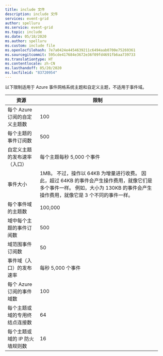 ```yaml
---
title: include 文件
description: include 文件
services: event-grid
author: spelluru
ms.service: event-grid
ms.topic: include
ms.date: 05/18/2020
ms.author: spelluru
ms.custom: include file
ms.openlocfilehash: 7e7a0424e4454639211c6494aab0700e75269361
ms.sourcegitcommit: 595cde417684e3672e36f09fd4691fb6aa739733
ms.translationtype: HT
ms.contentlocale: zh-CN
ms.lasthandoff: 05/20/2020
ms.locfileid: "83720954"
---
```

以下限制适用于 Azure 事件网格系统主题和自定义主题，不适用于事件域。

| 资源 | 限制 |
| --- | --- |
| 每个 Azure 订阅的自定义主题数 | 100 |
| 每个主题的事件订阅数 | 500 |
| 自定义主题的发布速率（入口） | 每个主题每秒 5,000 个事件 |
| 事件大小 | 1MB。 不过，操作以 64KB 为增量进行收费。 因此，超过 64KB 的事件会产生操作费用，就像它们是多个事件一样。 例如，大小为 130KB 的事件会产生操作费用，就像它是 3 个不同的事件一样。  |
| 每个事件域的主题数 | 100,000 |
| 域中每个主题的事件订阅数 | 500 |
| 域范围事件订阅数 | 50 |
| 事件域（入口）的发布速率 | 每秒 5,000 个事件 |
| 每个 Azure 订阅的事件域数 | 100 |
| 每个主题或域的专用终结点连接数 | 64 | 
| 每个主题或域的 IP 防火墙规则数 | 16 | 